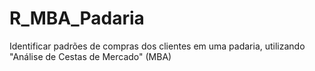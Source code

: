 # R_MBA_Padaria
Identificar padrões de compras dos clientes em uma padaria, utilizando "Análise de Cestas de Mercado" (MBA)
